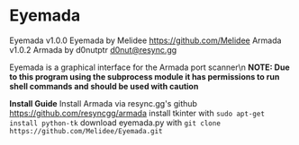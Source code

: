 # Eyemada
Eyemada v1.0.0
Eyemada by Melidee <https://github.com/Melidee>
Armada v1.0.2
Armada by d0nutptr <d0nut@resync.gg>

Eyemada is a graphical interface for the Armada port scanner\n
**NOTE: Due to this program using the subprocess module it has permissions to run shell commands and should be used with caution**

**Install Guide**
    Install Armada via resync.gg's github <https://github.com/resyncgg/armada>
    install tkinter with `sudo apt-get install python-tk`
    download eyemada.py with `git clone https://github.com/Melidee/Eyemada.git`
